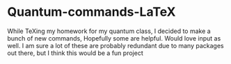 # Quantum-commands-LaTeX
While TeXing my homework for my quantum class, I decided to make a bunch of new commands, Hopefully some are helpful. Would love input as well. I am sure a lot of these are probably redundant due to many packages out there, but I think this would be a fun project
